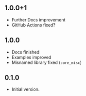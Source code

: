 ## 1.0.0+1

- Further Docs improvement
- GitHub Actions fixed?

## 1.0.0

- Docs finished
- Examples improved
- Misnamed library fixed (`core_misc`)

## 0.1.0

- Initial version.
